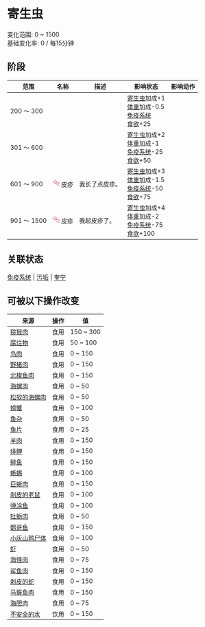 # 寄生虫  
变化范围: 0 ~ 1500  
基础变化率: 0 / 每15分钟  
## 阶段  
范围  |  名称  |  描述  |  影响状态  |  影响动作  
----  |  ----  |  ----  |  ----  |  ----  
200 ～ 300  |    |    |  [寄生虫](Parasites.md)加成+1<br>[体重](Weight.md)加成-0.5<br>[免疫系统](ImmuneSystem.md)<br>[食欲](Appetite.md)+25  |    
301 ～ 600  |    |    |  [寄生虫](Parasites.md)加成+2<br>[体重](Weight.md)加成-1<br>[免疫系统](ImmuneSystem.md)-25<br>[食欲](Appetite.md)+50  |    
601 ～ 900  |  <img decoding="async" src="Sprite/Parasites.png" href="a.md" style="max-width:20px;max-height:20px;">皮疹  |  我长了点皮疹。  |  [寄生虫](Parasites.md)加成+3<br>[体重](Weight.md)加成-1.5<br>[免疫系统](ImmuneSystem.md)-50<br>[食欲](Appetite.md)+75  |    
901 ～ 1500  |  <img decoding="async" src="Sprite/Parasites.png" href="a.md" style="max-width:20px;max-height:20px;">皮疹  |  我起皮疹了。  |  [寄生虫](Parasites.md)加成+4<br>[体重](Weight.md)加成-2<br>[免疫系统](ImmuneSystem.md)-75<br>[食欲](Appetite.md)+100  |    
## 关联状态  
[免疫系统](ImmuneSystem.md)  |  [污垢](Filth.md)  |  [奎宁](Quinine.md)  
## 可被以下操作改变  
来源  |  操作  |  值  
----  |  ----  |  ----  
[猕猴肉](MacaqueMeat.md)  |  食用  |  150 ~ 300  
[腐烂物](RottenRemains.md)  |  食用  |  50 ~ 100  
[鸟肉](BirdMeat.md)  |  食用  |  0 ~ 150  
[野猪肉](BoarMeat.md)  |  食用  |  0 ~ 150  
[北梭鱼肉](BonefishMeat.md)  |  食用  |  0 ~ 150  
[海螺肉](ConchMeat.md)  |  食用  |  0 ~ 50  
[松软的海螺肉](ConchMeatSoft.md)  |  食用  |  0 ~ 50  
[螃蟹](Crab.md)  |  食用  |  0 ~ 100  
[鱼杂](FishScraps.md)  |  食用  |  0 ~ 50  
[鱼片](FishSlices.md)  |  食用  |  0 ~ 25  
[羊肉](GoatMeat.md)  |  食用  |  0 ~ 150  
[绯鲤](Goatfish.md)  |  食用  |  0 ~ 150  
[鲱鱼](Herring.md)  |  食用  |  0 ~ 150  
[蜥蜴](Lizard.md)  |  食用  |  0 ~ 100  
[巨蜥肉](MonitorMeat.md)  |  食用  |  0 ~ 150  
[剥皮的老鼠](MouseSkinned.md)  |  食用  |  0 ~ 100  
[弹涂鱼](Mudskipper.md)  |  食用  |  0 ~ 100  
[牡蛎肉](OysterMeat.md)  |  食用  |  0 ~ 50  
[鹦哥鱼](ParrotFish.md)  |  食用  |  0 ~ 150  
[小灰山鹑尸体](PartridgeChickDead.md)  |  食用  |  0 ~ 100  
[虾](Prawns.md)  |  食用  |  0 ~ 50  
[海怪肉](Seahoundmeat.md)  |  食用  |  0 ~ 75  
[鲨鱼肉](SharkMeat.md)  |  食用  |  0 ~ 150  
[剥皮的蛇](SnakeSkinned.md)  |  食用  |  0 ~ 150  
[马鲅鱼肉](ThreadfinMeat.md)  |  食用  |  0 ~ 150  
[海胆肉](UrchinMeat.md)  |  食用  |  0 ~ 75  
[不安全的水](LQ_WaterUnsafe.md)  |  饮用  |  0 ~ 150  
